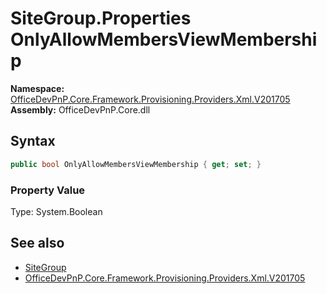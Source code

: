 # SiteGroup.Properties OnlyAllowMembersViewMembership
  

**Namespace:** [OfficeDevPnP.Core.Framework.Provisioning.Providers.Xml.V201705](OfficeDevPnP.Core.Framework.Provisioning.Providers.Xml.V201705.md)  
**Assembly:** OfficeDevPnP.Core.dll  
## Syntax
```C#
public bool OnlyAllowMembersViewMembership { get; set; }
```

### Property Value
Type: System.Boolean  

## See also
- [SiteGroup](OfficeDevPnP.Core.Framework.Provisioning.Providers.Xml.V201705.SiteGroup.md) 
- [OfficeDevPnP.Core.Framework.Provisioning.Providers.Xml.V201705](OfficeDevPnP.Core.Framework.Provisioning.Providers.Xml.V201705.md) 
